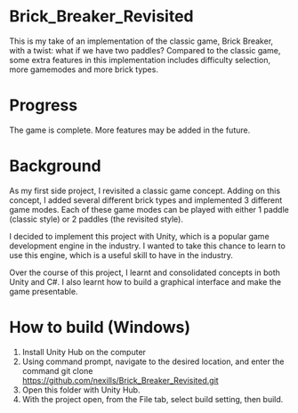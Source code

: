 # Brick_Breaker_Revisited

This is my take of an implementation of the classic game, Brick Breaker, with a twist: what if we have two paddles? Compared to the classic game, some extra features in this implementation includes difficulty selection, more gamemodes and more brick types.

# Progress
The game is complete. More features may be added in the future.

# Background
As my first side project, I revisited a classic game concept. Adding on this concept, I added several different brick types and implemented 3 different game modes. Each of these game modes can be played with either 1 paddle (classic style) or 2 paddles (the revisited style).

I decided to implement this project with Unity, which is a popular game development engine in the industry. I wanted to take this chance to learn to use this engine, which is a useful skill to have in the industry.

Over the course of this project, I learnt and consolidated concepts in both Unity and C#. I also learnt how to build a graphical interface and make the game presentable.

# How to build (Windows)
1. Install Unity Hub on the computer
2. Using command prompt, navigate to the desired location, and enter the command
git clone https://github.com/nexills/Brick_Breaker_Revisited.git
3. Open this folder with Unity Hub.
4. With the project open, from the File tab, select build setting, then build.
